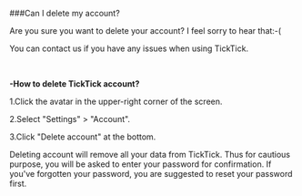###Can I delete my account?

Are you sure you want to delete your account? I feel sorry to hear that:-( 

You can contact us if you have any issues when using TickTick.


<br />

**-How to delete TickTick account?**

1.Click the avatar in the upper-right corner of the screen.

2.Select "Settings" > "Account".

3.Click "Delete account" at the bottom.

Deleting account will remove all your data from TickTick. Thus for cautious purpose, you will be asked to enter your password for confirmation. If you've forgotten your password, you are suggested to reset your password first.

